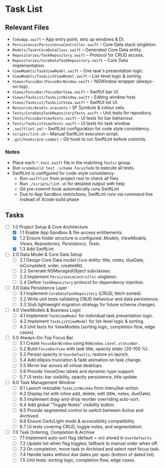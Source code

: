 # Task List

## Relevant Files

- `TodoApp.swift` – App entry point, sets up windows & DI.
- `Persistence/PersistenceController.swift` – Core Data stack singleton.
- `Models/Task+CoreDataClass.swift` – Generated Core Data entity.
- `Repositories/TaskRepository.swift` – Protocol for CRUD access.
- `Repositories/CoreDataTaskRepository.swift` – Core Data implementation.
- `ViewModels/TaskViewModel.swift` – One task's presentation logic.
- `ViewModels/TaskListViewModel.swift` – List-level logic & sorting.
- `Views/FocusBar/FocusBarWindow.swift` – NSWindow wrapper (always-on-top).
- `Views/FocusBar/FocusBarView.swift` – SwiftUI bar UI.
- `Views/TaskList/TaskListWindow.swift` – Editing window host.
- `Views/TaskList/TaskListView.swift` – SwiftUI list UI.
- `Resources/Assets.xcassets` – SF Symbols & colour sets.
- `Tests/CoreDataTaskRepositoryTests.swift` – Unit tests for repository.
- `Tests/FocusBarViewTests.swift` – UI tests for bar behaviour.
- `Tests/TaskListViewTests.swift` – UI tests for task window.
- `.swiftlint.yml` – SwiftLint configuration for code style consistency.
- `scripts/lint.sh` – Manual SwiftLint execution script.
- `.git/hooks/pre-commit` – Git hook to run SwiftLint before commits.

### Notes

- Place each `*.test.swift` file in the matching `Tests/` group.
- Run `xcodebuild test -scheme FocusTodo` to execute all tests.
- SwiftLint is configured for code-style consistency:
  - Run `swiftlint` from project root to check all files
  - Run `./scripts/lint.sh` for detailed output with help
  - Git pre-commit hook automatically runs SwiftLint
  - Due to App Sandbox restrictions, SwiftLint runs via command line instead of Xcode build phase

## Tasks

- [ ] 1.0 Project Setup & Core Architecture
  - [x] 1.1 Enable App Sandbox & file-access entitlements.
  - [x] 1.2 Ensure folder structure is configured: *Models, ViewModels, Views, Repositories, Persistence, Tests*.
  - [x] 1.3 Add SwiftLint

- [ ] 2.0 Data Model & Core Data Setup
  - [ ] 2.1 Design Core Data model (`Task` entity: title, notes, dueDate, isCompleted, order, createdAt).
  - [ ] 2.2 Generate NSManagedObject subclasses.
  - [ ] 2.3 Implement `PersistenceController` singleton.
  - [ ] 2.4 Define `TaskRepository` protocol for dependency injection.

- [ ] 3.0 Data Persistence Layer
  - [ ] 3.1 Implement `CoreDataTaskRepository` (CRUD, fetch sorted).
  - [ ] 3.2 Write unit tests validating CRUD behaviour and data persistence.
  - [ ] 3.3 Stub lightweight migration strategy for future schema changes.

- [ ] 4.0 ViewModels & Business Logic
  - [ ] 4.1 Implement `TaskViewModel` for individual task presentation logic.
  - [ ] 4.2 Implement `TaskListViewModel` for list-level logic & sorting.
  - [ ] 4.3 Unit tests for ViewModels (sorting logic, completion flow, edge cases).

- [ ] 5.0 Always-On-Top Focus Bar
  - [ ] 5.1 Create `FocusBarWindow` using `NSWindow.Level.statusBar`.
  - [ ] 5.2 Build `FocusBarView` with task title, opacity slider (20–100 %).
  - [ ] 5.3 Persist opacity in `UserDefaults`; restore on launch.
  - [ ] 5.4 Add ellipsis truncation & fade animation on task change.
  - [ ] 5.5 Mirror bar across all virtual desktops.
  - [ ] 5.6 Provide VoiceOver labels and dynamic-type support.
  - [ ] 5.7 UI tests: bar visibility, opacity persistence, title update.

- [ ] 6.0 Task Management Window
  - [ ] 6.1 Launch resizable `TaskListWindow` from menu/bar action.
  - [ ] 6.2 Display list with inline add, delete, edit (title, notes, dueDate).
  - [ ] 6.3 Implement drag-and-drop reorder overriding auto-sort.
  - [ ] 6.4 Add global "Toggle Notes" visibility button.
  - [ ] 6.5 Provide segmented control to switch between *Active* and *Archived*.
  - [ ] 6.6 Ensure Dark/Light mode & accessibility compatibility.
  - [ ] 6.7 UI tests covering CRUD, toggle notes, and segmentation.

- [ ] 7.0 Task Ordering, Completion & Archive
  - [ ] 7.1 Implement auto-sort flag (default = on) stored in `UserDefaults`.
  - [ ] 7.2 Update list when flag toggles; fallback to manual order when off.
  - [ ] 7.3 On completion, move task to *Archived* and select next focus task.
  - [ ] 7.4 Handle tasks without due dates per spec (bottom of dated list).
  - [ ] 7.5 Unit tests: sorting logic, completion flow, edge cases.
